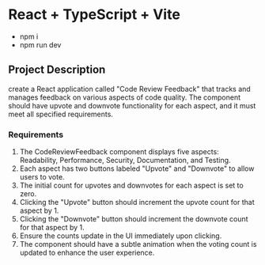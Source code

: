 # React + TypeScript + Vite
- npm i
- npm run dev

## Project Description
create a React application called "Code Review Feedback" that tracks and manages feedback on various aspects of code quality. The component should have upvote and downvote functionality for each aspect, and it must meet all specified requirements.

### Requirements
1. The CodeReviewFeedback component displays five aspects: Readability, Performance, Security, Documentation, and Testing.
2. Each aspect has two buttons labeled "Upvote" and "Downvote" to allow users to vote.
3. The initial count for upvotes and downvotes for each aspect is set to zero.
4. Clicking the "Upvote" button should increment the upvote count for that aspect by 1.
5. Clicking the "Downvote" button should increment the downvote count for that aspect by 1.
6. Ensure the counts update in the UI immediately upon clicking.
7. The component should have a subtle animation when the voting count is updated to enhance the user experience.

